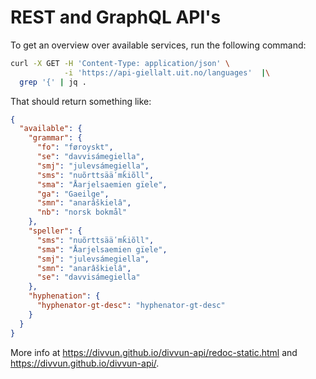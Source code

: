 # REST and GraphQL API's

To get an overview over available services, run the following command:

```sh
curl -X GET -H 'Content-Type: application/json' \
            -i 'https://api-giellalt.uit.no/languages'  |\
  grep '{' | jq .
```

That should return something like:

```json
{
  "available": {
    "grammar": {
      "fo": "føroyskt",
      "se": "davvisámegiella",
      "smj": "julevsámegiella",
      "sms": "nuõrttsääʹmǩiõll",
      "sma": "Åarjelsaemien gïele",
      "ga": "Gaeilge",
      "smn": "anarâškielâ",
      "nb": "norsk bokmål"
    },
    "speller": {
      "sms": "nuõrttsääʹmǩiõll",
      "sma": "Åarjelsaemien gïele",
      "smj": "julevsámegiella",
      "smn": "anarâškielâ",
      "se": "davvisámegiella"
    },
    "hyphenation": {
      "hyphenator-gt-desc": "hyphenator-gt-desc"
    }
  }
}
```

More info at <https://divvun.github.io/divvun-api/redoc-static.html> and
<https://divvun.github.io/divvun-api/>.
